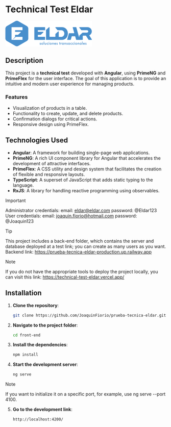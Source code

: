 # Technical Test Eldar

![Project Logo](./front-end/src/assets/images/logo.png)

## Description

This project is a **technical test** developed with **Angular**, using **PrimeNG** and **PrimeFlex** for the user interface. The goal of this application is to provide an intuitive and modern user experience for managing products.

### Features

- Visualization of products in a table.
- Functionality to create, update, and delete products.
- Confirmation dialogs for critical actions.
- Responsive design using PrimeFlex.

## Technologies Used

- **Angular**: A framework for building single-page web applications.
- **PrimeNG**: A rich UI component library for Angular that accelerates the development of attractive interfaces.
- **PrimeFlex**: A CSS utility and design system that facilitates the creation of flexible and responsive layouts.
- **TypeScript**: A superset of JavaScript that adds static typing to the language.
- **RxJS**: A library for handling reactive programming using observables.

> [!IMPORTANT] 
> Administrator credentials: email: eldar@eldar.com password: @Eldar123 User credentials: email: joaquin.fiorio@hotmail.com password: @Joaquin123

> [!TIP]
> This project includes a back-end folder, which contains the server and database deployed at a test link; you can create as many users as you want. Backend link: https://prueba-tecnica-eldar-production.up.railway.app

> [!NOTE] 
> If you do not have the appropriate tools to deploy the project locally, you can visit this link: https://technical-test-eldar.vercel.app/

## Installation

1. **Clone the repository**:

   ```bash
   git clone https://github.com/JoaquinFiorio/prueba-tecnica-eldar.git


2. **Navigate to the project folder**:

   ```bash
   cd front-end

3. **Install the dependencies**:

   ```bash
   npm install

4. **Start the development server**:

   ```bash
   ng serve

> [!NOTE]
> If you want to initialize it on a specific port, for example, use ng serve --port 4100.

5. **Go to the development link**:

   ```bash
   http://localhost:4200/
